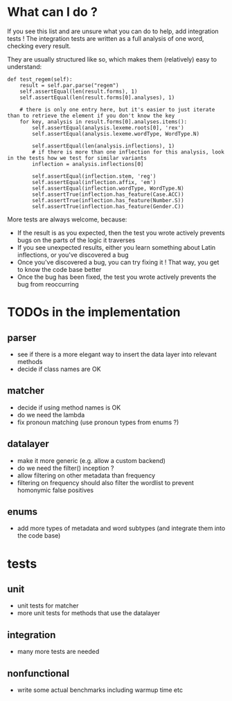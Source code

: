 # What can I do ?

If you see this list and are unsure what you can do to help, add integration tests !
The integration tests are written as a full analysis of one word, checking every result.

They are usually structured like so, which makes them (relatively) easy to understand:

```
def test_regem(self):
    result = self.par.parse("regem")
    self.assertEqual(len(result.forms), 1)
    self.assertEqual(len(result.forms[0].analyses), 1)

    # there is only one entry here, but it's easier to just iterate than to retrieve the element if you don't know the key
    for key, analysis in result.forms[0].analyses.items():
        self.assertEqual(analysis.lexeme.roots[0], 'rex')
        self.assertEqual(analysis.lexeme.wordType, WordType.N)

        self.assertEqual(len(analysis.inflections), 1)
        # if there is more than one inflection for this analysis, look in the tests how we test for similar variants
        inflection = analysis.inflections[0]

        self.assertEqual(inflection.stem, 'reg')
        self.assertEqual(inflection.affix, 'em')
        self.assertEqual(inflection.wordType, WordType.N)
        self.assertTrue(inflection.has_feature(Case.ACC))
        self.assertTrue(inflection.has_feature(Number.S))
        self.assertTrue(inflection.has_feature(Gender.C))
```

More tests are always welcome, because:

* If the result is as you expected, then the test you wrote actively prevents bugs on the parts of the logic it traverses
* If you see unexpected results, either you learn something about Latin inflections, or you've discovered a bug
* Once you've discovered a bug, you can try fixing it ! That way, you get to know the code base better
* Once the bug has been fixed, the test you wrote actively prevents the bug from reoccurring

# TODOs in the implementation

## parser

* see if there is a more elegant way to insert the data layer into relevant methods
* decide if class names are OK

## matcher

* decide if using method names is OK
* do we need the lambda
* fix pronoun matching (use pronoun types from enums ?)

## datalayer

* make it more generic (e.g. allow a custom backend)
* do we need the filter() inception ?
* allow filtering on other metadata than frequency
* filtering on frequency should also filter the wordlist to prevent homonymic false positives

## enums

* add more types of metadata and word subtypes (and integrate them into the code base)

# tests

## unit

* unit tests for matcher
* more unit tests for methods that use the datalayer

## integration

* many more tests are needed

## nonfunctional

* write some actual benchmarks including warmup time etc
